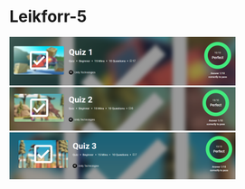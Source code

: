 # Leikforr-5
![einkunn](/pictures/quiz1.png)
![einkunn](/pictures/quiz2.png)
![einkunn](/pictures/quiz3.png)

